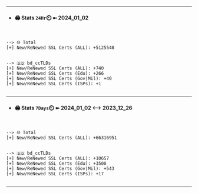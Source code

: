 

---
- #### 🖨️ **Stats** `24Hr`⏲️ ➼ 2024_01_02
```console


--> 🌐 Total
[+] New/ReNewed SSL Certs (ALL): +5125548


--> 🇧🇩 bd_ccTLDs
[+] New/ReNewed SSL Certs (ALL): +740
[+] New/ReNewed SSL Certs (Edu): +266
[+] New/ReNewed SSL Certs (Gov|Mil): +40
[+] New/ReNewed SSL Certs (ISPs): +1


```

---
- #### 🖨️ **Stats** `7Days`⏲️ ➼ 2024_01_02 <--> 2023_12_26
```console


--> 🌐 Total
[+] New/ReNewed SSL Certs (ALL): +66316951


--> 🇧🇩 bd_ccTLDs
[+] New/ReNewed SSL Certs (ALL): +10657
[+] New/ReNewed SSL Certs (Edu): +3500
[+] New/ReNewed SSL Certs (Gov|Mil): +543
[+] New/ReNewed SSL Certs (ISPs): +17


```

---

